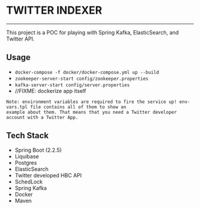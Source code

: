 # TWITTER INDEXER 

---


This project is a POC for playing with Spring Kafka, ElasticSearch, and Twitter API.


## Usage


- `docker-compose -f docker/docker-compose.yml up --build`
- `zookeeper-server-start config/zookeeper.properties`
- `kafka-server-start config/server.properties`
- //FIXME: dockerize app itself 



```
Note: environment variables are required to fire the service up! env-vars.tpl file contains all of them to show an
example about them. That means that you need a Twitter developer account with a Twitter App.
```

## Tech Stack

- Spring Boot (2.2.5)
- Liquibase
- Postgres
- ElasticSearch
- Twitter developed HBC API
- SchedLock
- Spring Kafka
- Docker
- Maven
